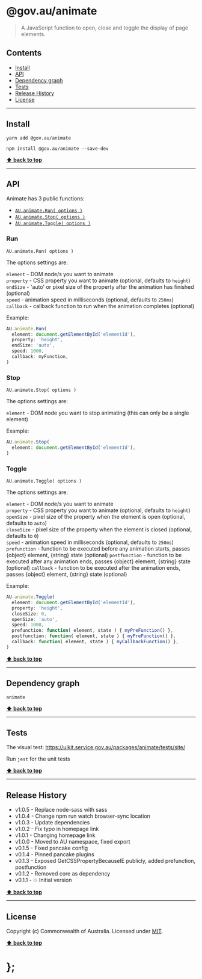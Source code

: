 @gov.au/animate
============

> A JavaScript function to open, close and toggle the display of page elements.


## Contents

* [Install](#install)
* [API](#api)
* [Dependency graph](#dependency-graph)
* [Tests](#tests)
* [Release History](#release-history)
* [License](#license)


----------------------------------------------------------------------------------------------------------------------------------------------------------------


## Install


```shell
yarn add @gov.au/animate
```

```shell
npm install @gov.au/animate --save-dev
```


**[⬆ back to top](#contents)**


----------------------------------------------------------------------------------------------------------------------------------------------------------------


## API


Animate has 3 public functions:

- [`AU.animate.Run( options )`](#run)
- [`AU.animate.Stop( options )`](#stop)
- [`AU.animate.Toggle( options )`](#toggle)


### Run

`AU.animate.Run( options )`

The options settings are:

`element` - DOM node/s you want to animate  
`property` - CSS property you want to animate (optional, defaults to `height`)  
`endSize` - 'auto' or pixel size of the property after the animation has finished (optional)  
`speed` - animation speed in milliseconds (optional, defaults to `250ms`)  
`callback` - callback function to run when the animation completes (optional)

Example:

```js
AU.animate.Run(
  element: document.getElementById('elementId'),
  property: 'height',
  endSize: 'auto',
  speed: 1000,
  callback: myFunction,
)
```


### Stop

`AU.animate.Stop( options )`

The options settings are:

`element` - DOM node you want to stop animating (this can only be a single element)

Example:

```js
AU.animate.Stop(
  element: document.getElementById('elementId'),
)
```


### Toggle

`AU.animate.Toggle( options )`

The options settings are:

`element` - DOM node/s you want to animate  
`property` - CSS property you want to animate (optional, defaults to `height`)  
`openSize` - pixel size of the property when the element is open (optional, defaults to `auto`)  
`closeSize` - pixel size of the property when the element is closed (optional, defaults to `0`)  
`speed` - animation speed in milliseconds (optional, defaults to `250ms`)  
`prefunction` - function to be executed before any animation starts, passes {object} element, {string} state (optional)
`postfunction` - function to be executed after any animation ends, passes {object} element, {string} state (optional)
`callback` - function to be executed after the animation ends, passes {object} element, {string} state (optional)

Example:

```js
AU.animate.Toggle(
  element: document.getElementById('elementId'),
  property: 'height',
  closeSize: 0,
  openSize: 'auto',
  speed: 1000,
  prefunction: function( element, state ) { myPreFunction() },
  postfunction: function( element, state ) { myPreFunction() },
  callback: function( element, state ) { myCallbackFunction() },
)
```


**[⬆ back to top](#contents)**


----------------------------------------------------------------------------------------------------------------------------------------------------------------



## Dependency graph

```shell
animate
```


**[⬆ back to top](#contents)**


----------------------------------------------------------------------------------------------------------------------------------------------------------------


## Tests

The visual test: https://uikit.service.gov.au/packages/animate/tests/site/

Run `jest` for the unit tests


**[⬆ back to top](#contents)**


----------------------------------------------------------------------------------------------------------------------------------------------------------------


## Release History

* v1.0.5 - Replace node-sass with sass
* v1.0.4 - Change npm run watch browser-sync location
* v1.0.3 - Update dependencies
* v1.0.2 - Fix typo in homepage link
* v1.0.1 - Changing homepage link
* v1.0.0 - Moved to AU namespace, fixed export
* v0.1.5 - Fixed pancake config
* v0.1.4 - Pinned pancake plugins
* v0.1.3 - Exposed GetCSSPropertyBecauseIE publicly, added prefunction, postfunction
* v0.1.2 - Removed core as dependency
* v0.1.1 - 💥 Initial version


**[⬆ back to top](#contents)**


----------------------------------------------------------------------------------------------------------------------------------------------------------------


## License

Copyright (c) Commonwealth of Australia.
Licensed under [MIT](https://raw.githubusercontent.com/govau/uikit/packages/core/master/LICENSE).


**[⬆ back to top](#contents)**

# };
